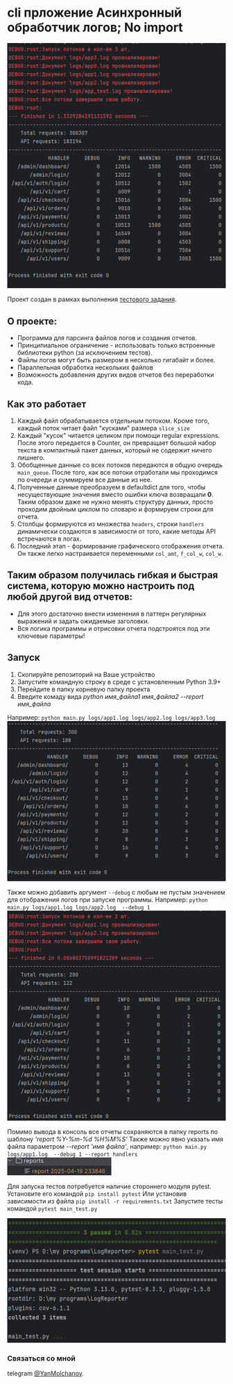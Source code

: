 # cli прложение Асинхронный обработчик логов; No import

![img.png](images/img.png)

Проект создан в рамках выполнения
[тестового задания](https://docs.google.com/document/d/1JbnXWtv85z96jxBKLpIxmxfdZt6G6xOyti9AWlNPt1A/edit?tab=t.0#heading=h.ge2y49g7qwcb).

## О проекте: 
- Программа для парсинга файлов логов и создания отчетов.
- Принципиальное ограничение - использовать только встроенные библиотеки python (за исключением тестов).
- Файлы логов могут быть размером в несколько гигабайт и более.
- Параллельная обработка нескольких файлов
- Возможность добавления других видов отчетов без переработки кода.

## Как это работает
1. Каждый файл обрабатывается отдельным потоком. Кроме того, каждый поток читает файл "кусками" размера `slice_size`
2. Каждый "кусок" читается целиком при помощи regular expressions. После этого передается в Counter, он превращает большой набор текста в компактный пакет данных, который не содержит ничего лишнего.
3. Обобщенные данные со всех потоков передаются в общую очередь `main_queue`. После того, как все потоки отработали мы проходимся по очереди и суммируем все данные из нее.
4. Полученные данные преобразуем в defaultdict для того, чтобы несуществующие значения вместо ошибки ключа возвращали **0**. Таким образом даже не нужно менять структуру данных, просто проходим двойным циклом по словарю и формируем строки для отчета.
5. Столбцы формируются из множества `headers`, строки `handlers` динамически создаются в зависимости от того, какие методы API встречаются в логах.
6. Последний этап - формирование графического отображения отчета. Он также легко настраивается переменными `col_amt`, `f_col_w`, `col_w`.

## Таким образом получилась гибкая и быстрая система, которую можно настроить под любой другой вид отчетов:
- Для этого достаточно внести изменения в паттерн регулярных выражений и задать ожидаемые заголовки.
- Вся логика программы и отрисовки отчета подстроятся под эти ключевые параметры!

## Запуск
1. Скопируйте репозиторий на Ваше устройство
2. Запустите командную строку в среде с установленным Python 3.9+
3. Перейдите в папку корневую папку проекта
4. Введите комаду вида _python имя_файла1 имя_файла2 --report имя_файла_

Например:  `python main.py logs/app1.log logs/app2.log logs/app3.log`
![img_2.png](images/img_2.png)

Также можно добавить аргумент `--debug` с любым не пустым значением для отображения логов при запуске программы. Например:
`python main.py logs/app1.log logs/app2.log  --debug 1`
![img_3.png](images/img_3.png)

Помимо вывода в консоль все отчеты сохраняются в папку reports по шаблону _'report %Y-%m-%d %H%M%S'_
Также можно явно указать имя файла параметром _--report 'имя файла'_, например:
`python main.py logs/app1.log  --debug 1 --report handlers`
![img_4.png](images/img_4.png)

Для запуска тестов потребуется наличие стороннего модуля pytest.
Установите его командой `pip install pytest`
Или установив зависимости из файла `pip install -r requirements.txt`
Запустите тесты командой `pytest main_test.py`

![img_1.png](images/img_1.png)


### Связаться со мной
telegram [@YanMolchanov](https://t.me/YanMolchanov).

